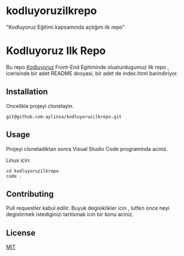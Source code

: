 # kodluyoruzilkrepo
"Kodluyoruz Eğitimi kapsamında açtığım ilk repo" 

# Kodluyoruz Ilk Repo
Bu repo [Kodluyoruz](htpps//:kodluyoruz.org) Front-End Egitiminde olusturdugumuz ilk repo , icerisinde bir adet README dosyasi, bir adet de index.html barindiriyor. 

## Installation 
Oncelikle projeyi clonelayin.
 ```
 git@github.com:aylinsa/kodluyoruzilkrepo.git
 ```
 ## Usage 
 Projeyi cloneladiktan sonra Visual Studio Code programinda aciniz. 
  
Linux icin:
``` 
cd kodluyoruzilkrepo
code . 
```

## Contributing
Pull requestler kabul edilir. Buyuk degisiklikler icin , lutfen once neyi degistirmek istediginizi tartismak icin bir konu aciniz. 

## License 
[MIT](https://choosealicense.com/licenses/mit/)

